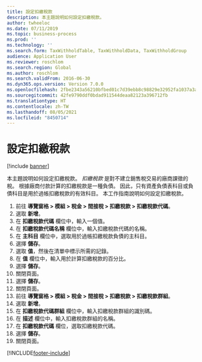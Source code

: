 ```yaml
---
title: 設定扣繳稅款
description: 本主題說明如何設定扣繳稅款。
author: twheeloc
ms.date: 07/11/2019
ms.topic: business-process
ms.prod: ''
ms.technology: ''
ms.search.form: TaxWithholdTable, TaxWithholdData, TaxWithholdGroup
audience: Application User
ms.reviewer: roschlom
ms.search.region: Global
ms.author: roschlom
ms.search.validFrom: 2016-06-30
ms.dyn365.ops.version: Version 7.0.0
ms.openlocfilehash: 2fbe2343a56210bfbed01c7d39ebb8c98829e32952fa1037a3ae0845776be064
ms.sourcegitcommit: 42fe9790ddf0bdad911544deaa82123a396712fb
ms.translationtype: HT
ms.contentlocale: zh-TW
ms.lasthandoff: 08/05/2021
ms.locfileid: "8450714"
---
```

# <a name="set-up-withholding-tax"></a>設定扣繳稅款

[!include [banner](../../includes/banner.md)]

本主題說明如何設定扣繳稅款。 *扣繳稅款* 是對不建立銷售稅交易的廠商課徵的稅。 根據廠商付款計算的扣繳稅款是一種負債。 因此，只有資產負債表科目或負債科目是用於過帳扣繳稅款的有效科目。 本工作指南說明如何設定扣繳稅款。

1. 前往 **導覽窗格 > 模組 > 稅金 > 間接稅 > 扣繳稅款 > 扣繳稅款代碼**。
2. 選取 **新增**。
3. 在 **扣繳稅款代碼** 欄位中，輸入一個值。
4. 在 **扣繳稅款代碼名稱** 欄位中，輸入扣繳稅款代碼的名稱。
5. 在 **主科目** 欄位中，選取用於過帳扣繳稅款負債的主科目。
6. 選擇 **儲存**。
7. 選取 **值**，然後在清單中標示所需的記錄。
8. 在 **值** 欄位中，輸入用於計算扣繳稅款的百分比。
9. 選擇 **儲存**。
10. 關閉頁面。
11. 選擇 **儲存**。
12. 關閉頁面。
13. 前往 **導覽窗格 > 模組 > 稅金 > 間接稅 > 扣繳稅款 > 扣繳稅款群組**。
14. 選取 **新增**。
15. 在 **扣繳稅款代碼群組** 欄位中，輸入扣繳稅款群組的識別碼。
16. 在 **描述** 欄位中，輸入扣繳稅款群組的名稱。
17. 在 **扣繳稅款代碼** 欄位，選取扣繳稅款代碼。
18. 選擇 **儲存**。
19. 關閉頁面。



[!INCLUDE[footer-include](../../../includes/footer-banner.md)]
